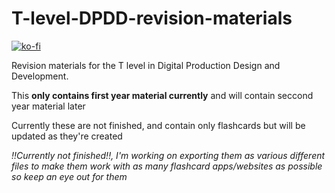 # T-level-DPDD-revision-materials

[![ko-fi](https://ko-fi.com/img/githubbutton_sm.svg)](https://ko-fi.com/S6S31EC98I)

Revision materials for the T level in Digital Production Design and Development.

This **only contains first year material currently** and will contain seccond year material later

Currently these are not finished, and contain only flashcards but will be updated as they're created

*!!Currently not finished!!, I'm working on exporting them as various different files to make them work with as many flashcard apps/websites as possible so keep an eye out for them*
